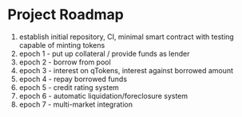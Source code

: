 # Project Roadmap

1. establish initial repository, CI, minimal smart contract with testing capable of minting tokens
2. epoch 1 - put up collateral / provide funds as lender
3. epoch 2 - borrow from pool
4. epoch 3 - interest on qTokens, interest against borrowed amount
5. epoch 4 - repay borrowed funds
6. epoch 5 - credit rating system
7. epoch 6 - automatic liquidation/foreclosure system
8. epoch 7 - multi-market integration
